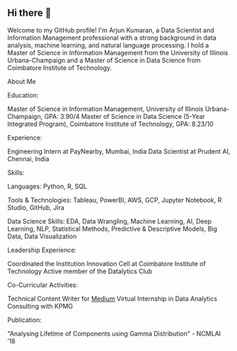 ## Hi there 👋

<!--
**arjunkumaran126/arjunkumaran126** is a ✨ _special_ ✨ repository because its `README.md` (this file) appears on your GitHub profile.

Here are some ideas to get you started:

- 🔭 I’m currently working on ...
- 🌱 I’m currently learning ...
- 👯 I’m looking to collaborate on ...
- 🤔 I’m looking for help with ...
- 💬 Ask me about ...
- 📫 How to reach me: ...
- 😄 Pronouns: ...
- ⚡ Fun fact: ...
-->

Welcome to my GitHub profile! I'm Arjun Kumaran, a Data Scientist and Information Management professional with a strong background in data analysis, machine learning, and natural language processing. I hold a Master of Science in Information Management from the University of Illinois Urbana-Champaign and a Master of Science in Data Science from Coimbatore Institute of Technology.

About Me

Education:

Master of Science in Information Management, University of Illinois Urbana-Champaign, GPA: 3.90/4
Master of Science in Data Science (5-Year Integrated Program), Coimbatore Institute of Technology, GPA: 8.23/10

Experience:

Engineering Intern at PayNearby, Mumbai, India
Data Scientist at Prudent AI, Chennai, India

Skills:

Languages:   Python, R, SQL

Tools & Technologies:   Tableau, PowerBI, AWS, GCP, Jupyter Notebook, R Studio, GitHub, Jira

Data Science Skills:   EDA, Data Wrangling, Machine Learning, AI, Deep Learning, NLP, Statistical Methods, Predictive & Descriptive Models, Big Data, Data Visualization

Leadership Experience:

Coordinated the Institution Innovation Cell at Coimbatore Institute of Technology
Active member of the Datalytics Club

Co-Curricular Activities:

Technical Content Writer for [Medium](https://arjunkumaran126.medium.com/)
Virtual Internship in Data Analytics Consulting with KPMG

Publication:

"Analysing Lifetime of Components using Gamma Distribution" - NCMLAI ’18
